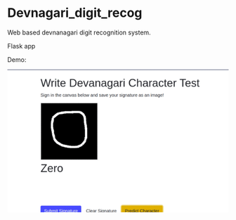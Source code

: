 # Devnagari_digit_recog

Web based devnanagari digit recognition system. 

Flask app

Demo:

![alt text](https://github.com/pramod4040/Devanagari_digit_recog/blob/master/images/all-digit-combination.gif?raw=true)

